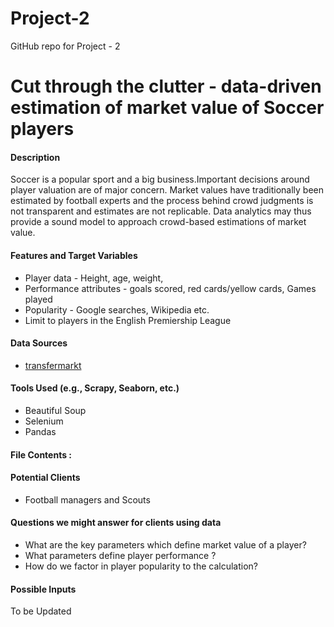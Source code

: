 # Project-2
GitHub repo for Project - 2

# Cut through the clutter - data-driven estimation of market value of Soccer players

#### Description
Soccer is a popular sport and a big business.Important decisions around player valuation are of major concern. Market values have traditionally been estimated by football experts and the process behind crowd judgments is not transparent and estimates are not replicable. Data analytics may thus provide a sound model to approach crowd-based estimations of market value. 

#### Features and Target Variables

* Player data -  Height, age, weight, 
* Performance attributes - goals scored, red cards/yellow cards, Games played
* Popularity - Google searches, Wikipedia etc.
* Limit to players in the English Premiership League

#### Data Sources
* [transfermarkt](https://www.transfermarkt.us/) 


#### Tools Used (e.g., Scrapy, Seaborn, etc.)
* Beautiful Soup 
* Selenium
* Pandas

#### File Contents :



#### Potential Clients

 * Football managers and Scouts 

#### Questions we might answer for clients using data

 * What are the key parameters which define market value of a player?
 * What parameters define player performance  ?
 * How do we factor in player popularity to the calculation?

#### Possible Inputs

To be Updated
 


